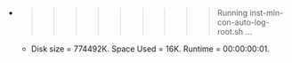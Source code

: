 * >>>>>>>>> Running inst-min-con-auto-log-root.sh ...
  * Disk size = 774492K. Space Used = 16K. Runtime = 00:00:00:01.
